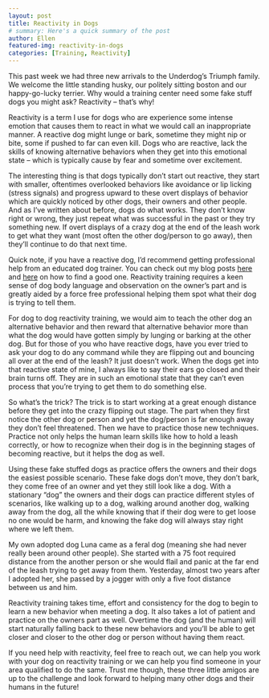 ```yaml
---
layout: post
title: Reactivity in Dogs
# summary: Here's a quick summary of the post
author: Ellen
featured-img: reactivity-in-dogs
categories: [Training, Reactivity]
---
```


This past week we had three new arrivals to the Underdog’s Triumph family. We welcome the little standing husky, our politely sitting boston and our happy-go-lucky terrier. Why would a training center need some fake stuff dogs you might ask? Reactivity – that’s why!

Reactivity is a term I use for dogs who are experience some intense emotion that causes them to react in what we would call an inappropriate manner. A reactive dog might lunge or bark, sometime they might nip or bite, some if pushed to far can even kill. Dogs who are reactive, lack the skills of knowing alternative behaviors when they get into this emotional state – which is typically cause by fear and sometime over excitement.

The interesting thing is that dogs typically don’t start out reactive, they start with smaller, oftentimes overlooked behaviors like avoidance or lip licking (stress signals) and progress upward to these overt displays of behavior which are quickly noticed by other dogs, their owners and other people. And as I’ve written about before, dogs do what works. They don’t know right or wrong, they just repeat what was successful in the past or they try something new.  If overt displays of a crazy dog at the end of the leash work to get what they want (most often the other dog/person to go away), then they’ll continue to do that next time.

Quick note, if you have a reactive dog, I’d recommend getting professional help from an educated dog trainer. You can check out my blog posts [here](https://www.underdogstriumph.org/how-do-i-find-a-good-trainer/) and [here](https://www.underdogstriumph.org/questions-to-ask-your-dog-trainer/) on how to find a good one. Reactivity training requires a keen sense of dog body language and observation on the owner’s part and is greatly aided by a force free professional helping them spot what their dog is trying to tell them.

For dog to dog reactivity training, we would aim to teach the other dog an alternative behavior and then reward that alternative behavior more than what the dog would have gotten simply by lunging or barking at the other dog. But for those of you who have reactive dogs, have you ever tried to ask your dog to do any command while they are flipping out and bouncing all over at the end of the leash? It just doesn’t work. When the dogs get into that reactive state of mine, I always like to say their ears go closed and their brain turns off. They are in such an emotional state that they can’t even process that you’re trying to get them to do something else.

So what’s the trick? The trick is to start working at a great enough distance before they get into the crazy flipping out stage. The part when they first notice the other dog or person and yet the dog/person is far enough away they don’t feel threatened. Then we have to practice those new techniques. Practice not only helps the human learn skills like how to hold a leash correctly, or how to recognize when their dog is in the beginning stages of becoming reactive, but it helps the dog as well.

Using these fake stuffed dogs as practice offers the owners and their dogs the easiest possible scenario. These fake dogs don’t move, they don’t bark, they come free of an owner and yet they still look like a dog. With a stationary “dog” the owners and their dogs can practice different styles of scenarios, like walking up to a dog, walking around another dog, walking away from the dog, all the while knowing that if their dog were to get loose no one would be harm, and knowing the fake dog will always stay right where we left them.

My own adopted dog Luna came as a feral dog (meaning she had never really been around other people). She started with a 75 foot required distance from the another person or she would flail and panic at the far end of the leash trying to get away from them. Yesterday, almost two years after I adopted her, she passed by a jogger with only a five foot distance between us and him.

Reactivity training takes time, effort and consistency for the dog to begin to learn a new behavior when meeting a dog. It also takes a lot of patient and practice on the owners part as well. Overtime the dog (and the human) will start naturally falling back to these new behaviors and you’ll be able to get closer and closer to the other dog or person without having them react.

If you need help with reactivity, feel free to reach out, we can help you work with your dog on reactivity training or we can help you find someone in your area qualified to do the same. Trust me though, these three little amigos are up to the challenge and look forward to helping many other dogs and their humans in the future!